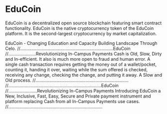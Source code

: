 # EduCoin

EduCoin is a decentralized open source blockchain featuring smart contract functionality.
EduCoin is the native cryptocurrency token of the EduCoin platform. It is the second-largest cryptocurrency by market capitalization.

EduCoin - Changing Education and Capacity Building Landscape Through Celo.
//..........................................................................EduCoin
//......................Revolutionizing In-Campus Payments
Cash is Old, Slow, Dirty and In-efficient.
It also is much more open to fraud and human error.
A single cash transaction requires getting the money out of a
wallet/pocket, counting it, handing it over, waiting while the
sum offered is checked, receiving any change, checking the
change, and putting it away. A Slow and Old process.
//..........................................................................
//..........................................................................EduCoin
//.......................Revolutionizing In-Campus Payments
Introducing EduCoin a New, Inclusive, Fast, Easy, Secure and
Private payment instrument and platform replacing Cash from
all In-Campus Payments use cases.
//...........................................................................
